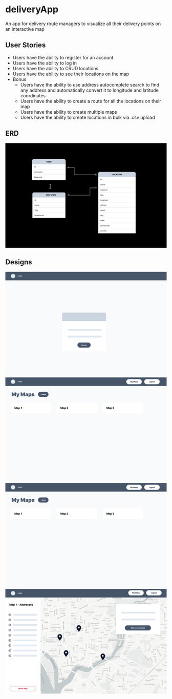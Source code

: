 
# deliveryApp
An app for delivery route managers to visualize all their delivery points on an interactive map


## User Stories
- Users have the ability to register for an account
- Users have the ability to log in
- Users have the ability to CRUD locations
- Users have the ability to see their locations on the map
- Bonus
    - Users have the ability to use address autocomplete search to find any address and automatically convert it to longitude and latitude coordinates
    - Users have the ability to create a route for all the locations on their map
    - Users have the ability to create multiple maps
    - Users have the ability to create locations in bulk via .csv upload

## ERD
<img src ="images/deliveryApp ERD.png">

## Designs

<img src ="images/deliveryApp login wireframe.png">
<img src ="images/deliveryApp Maps wireframe.png">
<img src ="images/deliveryApp Maps wireframe.png">
<img src ="images/deliveryApp mapView wireframe.png">
